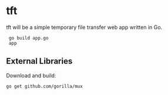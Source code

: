 # tft
tft will be a simple temporary file transfer web app written in Go.

```
 go build app.go
 app
 ```

## External Libraries
 Download and build:
 ```
 go get github.com/gorilla/mux
 ```
